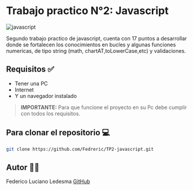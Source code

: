# Trabajo practico N°2: Javascript

![javascript](https://soyhorizonte.com/wp-content/uploads/2020/10/Javascript-by-SoyHorizonte.jpg)

Segundo trabajo practico de javascript, cuenta con 17 puntos a desarrollar donde se fortalecen los conocimientos en bucles y algunas funciones numericas, de tipo string (math, chartAT,toLowerCase,etc) y validaciones.


## Requisitos ✅

- Tener una PC
- Internet
- Y un navegador instalado

>**IMPORTANTE:** Para que funcione el proyecto en su Pc debe cumplir con todos los requisitos.

## Para clonar el repositorio 💻

```bash
git clone https://github.com/Fedreric/TP2-javascript.git
```

## Autor 👨‍💻
 Federico Luciano Ledesma [GitHub](https://github.com/Fedreric)
